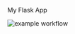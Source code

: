 My Flask App


![example workflow](https://github.com/rmn4000/gb-actions-1/actions/workflows/check.yml/badge.svg)
